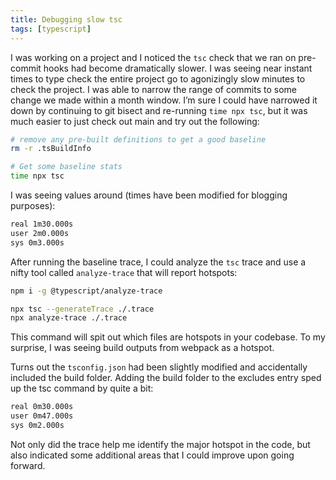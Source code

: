 ```yaml
---
title: Debugging slow tsc
tags: [typescript]
---
```


I was working on a project and I noticed the `tsc` check that we ran on pre-commit hooks had become dramatically slower. I was seeing near instant times to type check the entire project go to agonizingly slow minutes to check the project. I was able to narrow the range of commits to some change we made within a month window. I’m sure I could have narrowed it down by continuing to git bisect and re-running `time npx tsc`, but it was much easier to just check out main and try out the following:

```bash
# remove any pre-built definitions to get a good baseline
rm -r .tsBuildInfo

# Get some baseline stats
time npx tsc
```

I was seeing values around (times have been modified for blogging purposes):

```bash
real 1m30.000s
user 2m0.000s
sys 0m3.000s
```

After running the baseline trace, I could analyze the `tsc` trace and use a nifty tool called `analyze-trace` that will report hotspots:

```bash
npm i -g @typescript/analyze-trace

npx tsc --generateTrace ./.trace
npx analyze-trace ./.trace
```

This command will spit out which files are hotspots in your codebase. To my surprise, I was seeing build outputs from webpack as a hotspot.

Turns out the `tsconfig.json` had been slightly modified and accidentally included the build folder. Adding the build folder to the excludes entry sped up the tsc command by quite a bit:

```bash
real 0m30.000s
user 0m47.000s
sys 0m2.000s
```

Not only did the trace help me identify the major hotspot in the code, but also
indicated some additional areas that I could improve upon going forward.
